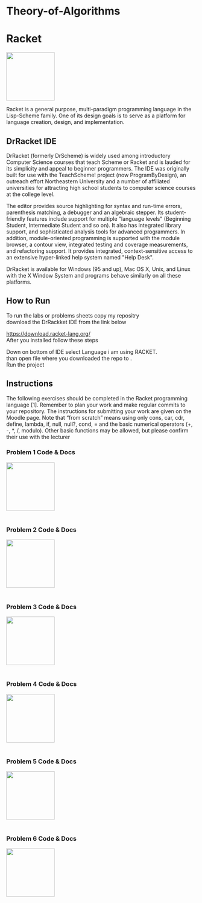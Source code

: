 # Theory-of-Algorithms

# Racket

<a href="https://racket-lang.org/" ><img src="https://racket-lang.org/img/racket-logo.svg" width="128" height="128"></a>

Racket is a general purpose, multi-paradigm programming language in the Lisp-Scheme family. One of its design goals is to serve as a platform for language creation, design, and implementation.

## DrRacket IDE
DrRacket (formerly DrScheme) is widely used among introductory Computer Science courses that teach Scheme or Racket and is lauded for its simplicity and appeal to beginner programmers. The IDE was originally built for use with the TeachScheme! project (now ProgramByDesign), an outreach effort Northeastern University and a number of affiliated universities for attracting high school students to computer science courses at the college level.

The editor provides source highlighting for syntax and run-time errors, parenthesis matching, a debugger and an algebraic stepper. Its student-friendly features include support for multiple "language levels" (Beginning Student, Intermediate Student and so on). It also has integrated library support, and sophisticated analysis tools for advanced programmers. In addition, module-oriented programming is supported with the module browser, a contour view, integrated testing and coverage measurements, and refactoring support. It provides integrated, context-sensitive access to an extensive hyper-linked help system named "Help Desk".

DrRacket is available for Windows (95 and up), Mac OS X, Unix, and Linux with the X Window System and programs behave similarly on all these platforms.

## How to Run
To run the labs or problems sheets copy my repositry<br>
download the DrRackket IDE from the link below<br>

https://download.racket-lang.org/<br>
After you installed follow these steps<br>

Down on bottom of IDE select Language i am using RACKET.<br>
than open file where you downloaded the repo to .<br>
Run the project<br>

## Instructions
The following exercises should be completed in the Racket programming language [1].
Remember to plan your work and make regular commits to your repository. The instructions
for submitting your work are given on the Moodle page. Note that “from scratch”
means using only cons, car, cdr, define, lambda, if, null, null?, cond, = and the
basic numerical operators (+, -, *, /, modulo). Other basic functions may be allowed,
but please confirm their use with the lecturer


### Problem 1 Code & Docs
<a href="https://github.com/gtonra89/Theory-of-Algorithms/tree/master/Problem%201%20Brute%20Force%20Prime%20Numbers" ><img src="http://www.pvhc.net/img212/luiaoazsafytcqkzjxem.jpg" width="128" height="128"></a>
<br><br>

### Problem 2 Code & Docs
<a href="https://github.com/gtonra89/Theory-of-Algorithms/tree/master/Problem%202" ><img src="http://www.pvhc.net/img212/luiaoazsafytcqkzjxem.jpg" width="128" height="128"></a>
<br><br>


### Problem 3 Code & Docs
<a href="https://github.com/gtonra89/Theory-of-Algorithms/tree/master/Problem%203" ><img src="http://www.pvhc.net/img212/luiaoazsafytcqkzjxem.jpg" width="128" height="128"></a>
<br><br>

### Problem 4 Code & Docs
<a href="https://github.com/gtonra89/Theory-of-Algorithms/tree/master/Problem%204" ><img src="http://www.pvhc.net/img212/luiaoazsafytcqkzjxem.jpg" width="128" height="128"></a>
<br><br>

### Problem 5 Code & Docs
<a href="https://github.com/gtonra89/Theory-of-Algorithms/tree/master/Problem%205" ><img src="http://www.pvhc.net/img212/luiaoazsafytcqkzjxem.jpg" width="128" height="128"></a>
<br><br>

### Problem 6 Code & Docs
<a href="https://github.com/gtonra89/Theory-of-Algorithms/tree/master/Problem%206" ><img src="http://www.pvhc.net/img212/luiaoazsafytcqkzjxem.jpg" width="128" height="128"></a>
<br><br>
